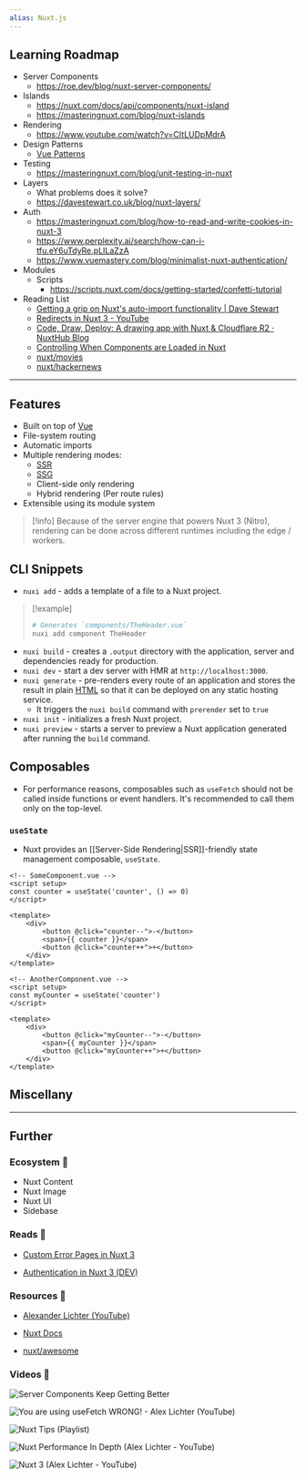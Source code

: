 ```yaml
---
alias: Nuxt.js
---
```

## Learning Roadmap

- Server Components
    - https://roe.dev/blog/nuxt-server-components/
- Islands
    - https://nuxt.com/docs/api/components/nuxt-island
    - https://masteringnuxt.com/blog/nuxt-islands
- Rendering
    - https://www.youtube.com/watch?v=CItLUDpMdrA
- Design Patterns
    - [Vue Patterns](https://www.patterns.dev/vue)
- Testing
    - https://masteringnuxt.com/blog/unit-testing-in-nuxt
- Layers
    - What problems does it solve?
    - https://davestewart.co.uk/blog/nuxt-layers/
- Auth
    - https://masteringnuxt.com/blog/how-to-read-and-write-cookies-in-nuxt-3
    - https://www.perplexity.ai/search/how-can-i-tfu.eY6uTdyRe.pLILaZzA
    - https://www.vuemastery.com/blog/minimalist-nuxt-authentication/
- Modules
    - Scripts
        - https://scripts.nuxt.com/docs/getting-started/confetti-tutorial
- Reading List
    - [Getting a grip on Nuxt's auto-import functionality | Dave Stewart](https://davestewart.co.uk/blog/nuxt-auto-import/)
    - [Redirects in Nuxt 3 - YouTube](https://www.youtube.com/watch?v=ALQcCDEusjI)
    - [Code, Draw, Deploy: A drawing app with Nuxt & Cloudflare R2 · NuxtHub Blog](https://hub.nuxt.com/blog/drawing-app-with-nuxt-and-cloudflare-r2)
    - [Controlling When Components are Loaded in Nuxt](https://masteringnuxt.com/blog/controlling-when-components-are-loaded-in-nuxt)
    - [nuxt/movies](https://github.com/nuxt/movies) 
    - [nuxt/hackernews](https://github.com/nuxt/hackernews)

---

## Features

- Built on top of [Vue](Vue.md)
- File-system routing
- Automatic imports
- Multiple rendering modes:
    - [SSR](Server-Side%20Rendering.md)
    - [SSG](Static%20Site%20Generators.md)
    - Client-side only rendering
    - Hybrid rendering (Per route rules)
- Extensible using its module system

> [!info]
> Because of the server engine that powers Nuxt 3 (Nitro), rendering can be done across different runtimes including the edge / workers.

## CLI Snippets

- `nuxi add` - adds a template of a file to a Nuxt project.

> [!example]
> 
> ```bash
> # Generates `components/TheHeader.vue`
> nuxi add component TheHeader
> ```

- `nuxi build` - creates a `.output` directory with the application, server and dependencies ready for production.
- `nuxi dev` - start a dev server with HMR at `http://localhost:3000`.
- `nuxi generate` - pre-renders every route of an application and stores the result in plain [HTML](HTML.md) so that it can be deployed on any static hosting service. 
    - It triggers the `nuxi build` command with `prerender` set to `true`
- `nuxi init` - initializes a fresh Nuxt project.
- `nuxi preview` - starts a server to preview a Nuxt application generated after running the `build` command.

## Composables

- For performance reasons, composables such as `useFetch` should not be called inside functions or event handlers. It's recommended to call them only on the top-level.

### `useState`

- Nuxt provides an [[Server-Side Rendering|SSR]]-friendly state management composable,  `useState`.

```vue
<!-- SomeComponent.vue -->
<script setup>
const counter = useState('counter', () => 0)
</script>

<template>
    <div>
        <button @click="counter--">-</button>
        <span>{{ counter }}</span>
        <button @click="counter++">+</button>
    </div>
</template>
```

```vue
<!-- AnotherComponent.vue -->
<script setup>
const myCounter = useState('counter')
</script>

<template>
    <div>
        <button @click="myCounter--">-</button>
        <span>{{ myCounter }}</span>
        <button @click="myCounter++">+</button>
    </div>
</template>
```

## Miscellany



---
## Further
### Ecosystem 🌳

- Nuxt Content
- Nuxt Image
- Nuxt UI
- Sidebase

### Reads 📄

- [Custom Error Pages in Nuxt 3](https://masteringnuxt.com/blog/custom-error-pages-in-nuxt3)

- [Authentication in Nuxt 3 (DEV)](https://dev.to/rafaelmagalhaes/authentication-in-nuxt-3-375o)

### Resources 🧩

- [Alexander Lichter (YouTube)](https://www.youtube.com/@TheAlexLichter/videos)

- [Nuxt Docs](https://nuxt.com/docs)

- [nuxt/awesome](https://github.com/nuxt/awesome)

### Videos 🎥

![Server Components Keep Getting Better](https://www.youtube.com/watch?v=VyEPMQGozPk)

![You are using useFetch WRONG!  - Alex Lichter (YouTube)](https://www.youtube.com/watch?v=njsGVmcWviY)

![Nuxt Tips (Playlist)](https://www.youtube.com/watch?v=SXk-L19gTZk&list=PLQnM-cL9ttacXZavMQMT-0lyGki8iSkGF)

![Nuxt Performance In Depth (Alex Lichter - YouTube)](https://www.youtube.com/watch?v=laRJNkG_wls&list=PL06MUQt-_wls2sirXbt919cIbGvKv6k5Q&index=1)

![Nuxt 3 (Alex Lichter - YouTube)](https://www.youtube.com/watch?v=2tKOZc3Z1dk&list=PL06MUQt-_wlsRNxmbIvgVuhsXG_dN1XaO&index=1)
